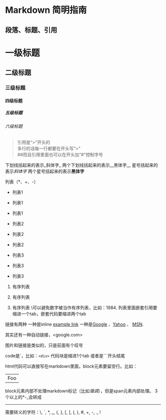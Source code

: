 Markdown 简明指南
=

段落、标题、引用
-

# 一级标题

## 二级标题

### 三级标题

#### 四级标题

##### 五级标题

###### 六级标题

>引用是“>”开头的  
>多行的话每一行都要在开头写“>”  
>##而且引用里面也可以在开头加“#”控制字号

下划线括起来的表示_斜体字_
两个下划线括起来的表示__黑体字__
星号括起来的表示*斜体字*
两个星号括起来的表示**黑体字**

列表（*、+、-）

* 列表1

* 列表1

* 列表1

+ 列表2

+ 列表2

+ 列表2

- 列表3

- 列表3

- 列表3

1. 有序列表

2. 有序列表

3. 有序列表
   \可以避免数字被当作有序列表，比如：1984\.
   列表里面嵌套引用要缩进一个tab，嵌套代码要缩进两个tab

链接有两种
一种是inline [example link](http://example.com/)
一种是[Google][1] 、[Yahoo][2] 、 [MSN][3].

[1]: http://google.com/        "Google"
[2]: http://search.yahoo.com/  "Yahoo Search"
[3]: http://search.msn.com/    "MSN Search"

其实还有一种自动链接，<google.com>

图片和链接是类似的，只是前面有个叹号

code是\`，比如：`<div>`
代码块是缩进1个tab
或者是```开头结尾

html代码可以直接写在markdown里面，block元素要留空行。比如：

<table>
    <tr>
        <td>Foo</td>
    </tr>
</table>

block元素内部不处理markdown标记（比如*强调*），但是span元素内部处理。
3个以上的\*\-\_会转成<hr/>

需要转义的字符：\\, \`, \*, \_, \{, \}, \[, \], \(, \), \#, \+, \-, \., \!